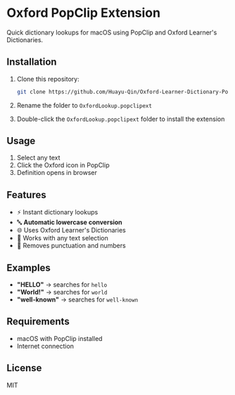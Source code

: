 # Oxford PopClip Extension

Quick dictionary lookups for macOS using PopClip and Oxford Learner's Dictionaries.

## Installation

1. Clone this repository:
   ```bash
   git clone https://github.com/Huayu-Qin/Oxford-Learner-Dictionary-Popclip-Extension.git
   ```

2. Rename the folder to `OxfordLookup.popclipext`

3. Double-click the `OxfordLookup.popclipext` folder to install the extension

## Usage

1. Select any text
2. Click the Oxford icon in PopClip
3. Definition opens in browser

## Features

- ⚡ Instant dictionary lookups
- 🔤 **Automatic lowercase conversion** 
- 🌐 Uses Oxford Learner's Dictionaries
- 📱 Works with any text selection
- 🧹 Removes punctuation and numbers

## Examples

- **"HELLO"** → searches for `hello`
- **"World!"** → searches for `world`
- **"well-known"** → searches for `well-known`

## Requirements

- macOS with PopClip installed
- Internet connection

## License

MIT